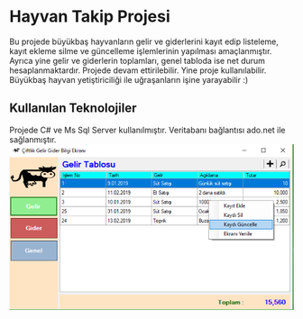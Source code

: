 # Hayvan Takip Projesi

Bu projede büyükbaş hayvanların gelir ve giderlerini kayıt edip listeleme, kayıt ekleme silme ve güncelleme işlemlerinin yapılması amaçlanmıştır.
Ayrıca yine gelir ve giderlerin toplamları, genel tabloda ise net durum hesaplanmaktardır.
Projede devam ettirilebilir. Yine proje kullanılabilir. Büyükbaş hayvan yetiştiriciliği ile uğraşanların işine yarayabilir :)

## Kullanılan Teknolojiler
Projede C# ve Ms Sql Server kullanılmıştır. Veritabanı bağlantısı ado.net ile sağlanmıştır.
![alt text](https://github.com/Huseyin6/HayvanTakip/blob/master/Ekran%20G%C3%B6r%C3%BCnt%C3%BCs%C3%BC%20(3).png)
